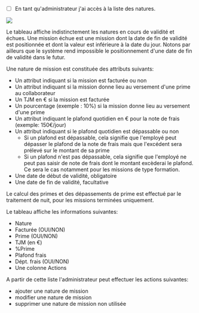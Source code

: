 * [ ] En tant qu'administrateur j'ai accès à la liste des natures. 

![](https://github.com/DiginamicFormation/ressources-atelier/raw/master/gestion-des-missions/Natures.mission.png)

Le tableau affiche indistinctement les natures en cours de validité et échues. Une mission échue est une mission dont la date de fin de validité est positionnée et dont la valeur est inférieure à la date du jour. Notons par ailleurs que le système rend impossible le positionnement d'une date de fin de validité dans le futur.

Une nature de mission est constituée des attributs suivants:
  * Un attribut indiquant si la mission est facturée ou non
  * Un attribut indiquant si la mission donne lieu au versement d'une prime au collaborateur
  * Un TJM en € si la mission est facturée
  * Un pourcentage (exemple : 10%) si la mission donne lieu au versement d'une prime
  * Un attribut indiquant le plafond quotidien en € pour la note de frais (exemple: 150€/jour)
  * Un attribut indiquant si le plafond quotidien est dépassable ou non
    * Si un plafond est dépassable, cela signifie que l'employé peut dépasser le plafond de la note de frais mais que l'excédent sera prélevé sur le montant de sa prime
	* Si un plafond n'est pas dépassable, cela signifie que l'employé ne peut pas saisir de note de frais dont le montant excèderai le plafond. Ce sera le cas notamment pour les missions de type formation.
  * Une date de début de validité, obligatoire
  * Une date de fin de validité, facultative

Le calcul des primes et des dépassements de prime est effectué par le traitement de nuit, pour les missions terminées uniquement.
	
Le tableau affiche les informations suivantes:
* Nature 
* Facturée (OUI/NON)
* Prime (OUI/NON)
* TJM (en €)
* %Prime
* Plafond frais
* Dépt. frais (OUI/NON)
* Une colonne Actions

A partir de cette liste l'administrateur peut effectuer les actions suivantes:
* ajouter une nature de mission
* modifier une nature de mission
* supprimer une nature de mission non utilisée
